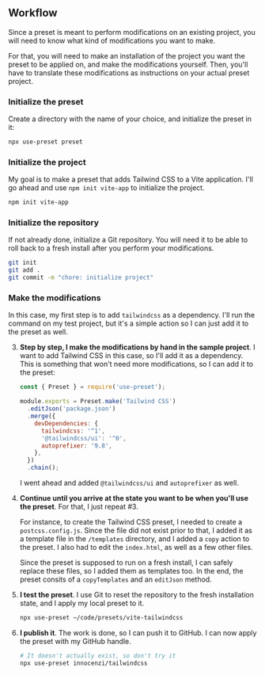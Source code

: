 ## Workflow

Since a preset is meant to perform modifications on an existing project, you will need to know what kind of modifications you want to make.

For that, you will need to make an installation of the project you want the preset to be applied on, and make the modifications yourself. Then, you'll have to translate these modifications as instructions on your actual preset project.

### Initialize the preset

Create a directory with the name of your choice, and initialize the preset in it:

```bash
npx use-preset preset
```

### Initialize the project

My goal is to make a preset that adds Tailwind CSS to a Vite application. I'll go ahead and use `npm init vite-app` to initialize the project.

```bash
npm init vite-app
```

### Initialize the repository

If not already done, initialize a Git repository. You will need it to be able to roll back to a fresh install after you perform your modifications.

```bash
git init
git add .
git commit -m "chore: initialize project"
```

### Make the modifications

In this case, my first step is to add `tailwindcss` as a dependency. I'll run the command on my test project, but it's a simple action so I can just add it to the preset as well.

3. **Step by step, I make the modifications by hand in the sample project**. I want to add Tailwind CSS in this case, so I'll add it as a dependency. This is something that won't need more modifications, so I can add it to the preset:

   <!-- prettier-ignore -->
   ```js
   const { Preset } = require('use-preset');
   
   module.exports = Preset.make('Tailwind CSS')
     .editJson('package.json')
     .merge({
       devDependencies: {
         tailwindcss: '^1',
         '@tailwindcss/ui': '^0',
         autoprefixer: '9.8',
       },
     })
     .chain();
   ```

   I went ahead and added `@tailwindcss/ui` and `autoprefixer` as well.

4. **Continue until you arrive at the state you want to be when you'll use the preset**. For that, I just repeat #3.

   For instance, to create the Tailwind CSS preset, I needed to create a `postcss.config.js`. Since the file did not exist prior to that, I added it as a template file in the `/templates` directory, and I added a `copy` action to the preset. I also had to edit the `index.html`, as well as a few other files.

   Since the preset is supposed to run on a fresh install, I can safely replace these files, so I added them as templates too. In the end, the preset consits of a `copyTemplates` and an `editJson` method.

5. **I test the preset**. I use Git to reset the repository to the fresh installation state, and I apply my local preset to it.

   ```bash
   npx use-preset ~/code/presets/vite-tailwindcss
   ```

6. **I publish it**. The work is done, so I can push it to GitHub. I can now apply the preset with my GitHub handle.

   ```bash
   # It doesn't actually exist, so don't try it
   npx use-preset innocenzi/tailwindcss
   ```
